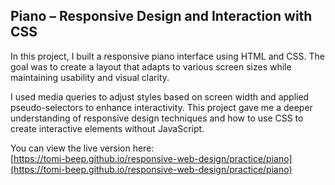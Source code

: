 ## Piano – Responsive Design and Interaction with CSS

In this project, I built a responsive piano interface using HTML and CSS. The goal was to create a layout that adapts to various screen sizes while maintaining usability and visual clarity.

I used media queries to adjust styles based on screen width and applied pseudo-selectors to enhance interactivity. This project gave me a deeper understanding of responsive design techniques and how to use CSS to create interactive elements without JavaScript.

You can view the live version here:  
[https://tomi-beep.github.io/responsive-web-design/practice/piano](https://tomi-beep.github.io/responsive-web-design/practice/piano)
